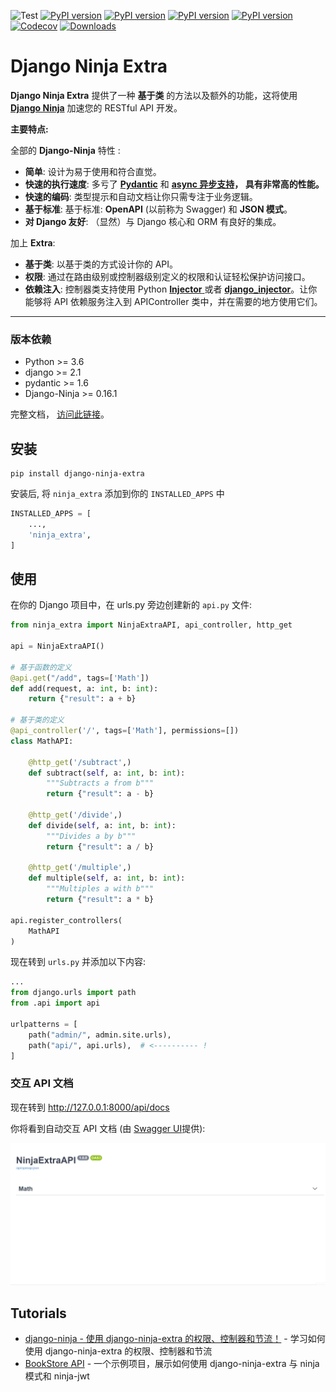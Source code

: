 ![Test](https://github.com/eadwinCode/django-ninja-extra/workflows/Test/badge.svg)
[![PyPI version](https://badge.fury.io/py/django-ninja-extra.svg)](https://badge.fury.io/py/django-ninja-extra)
[![PyPI version](https://img.shields.io/pypi/v/django-ninja-extra.svg)](https://pypi.python.org/pypi/django-ninja-extra)
[![PyPI version](https://img.shields.io/pypi/pyversions/django-ninja-extra.svg)](https://pypi.python.org/pypi/django-ninja-extra)
[![PyPI version](https://img.shields.io/pypi/djversions/django-ninja-extra.svg)](https://pypi.python.org/pypi/django-ninja-extra)
[![Codecov](https://img.shields.io/codecov/c/gh/eadwinCode/django-ninja-extra)](https://codecov.io/gh/eadwinCode/django-ninja-extra)
[![Downloads](https://pepy.tech/badge/django-ninja-extra)](https://pepy.tech/project/django-ninja-extra)

# Django Ninja Extra

**Django Ninja Extra** 提供了一种 **基于类** 的方法以及额外的功能，这将使用 [**Django Ninja**](https://django-ninja.cn) 加速您的 RESTful API 开发。

**主要特点:**

全部的 **Django-Ninja** 特性 :

- **简单**: 设计为易于使用和符合直觉。
- **快速的执行速度**: 多亏了 **<a href="https://pydantic-docs.helpmanual.io" target="_blank">Pydantic</a>** 和 **<a href="/async-support/">async 异步支持</a>， 具有非常高的性能。**
- **快速的编码**: 类型提示和自动文档让你只需专注于业务逻辑。
- **基于标准**: 基于标准: **OpenAPI** (以前称为 Swagger) 和 **JSON 模式**。
- **对 Django 友好**: （显然）与 Django 核心和 ORM 有良好的集成。

加上 **Extra**:

- **基于类**: 以基于类的方式设计你的 API。
- **权限**: 通过在路由级别或控制器级别定义的权限和认证轻松保护访问接口。
- **依赖注入**: 控制器类支持使用 Python [**Injector** ](https://injector.readthedocs.io/en/latest/) 或者 [**django_injector**](https://github.com/blubber/django_injector)。让你能够将 API 依赖服务注入到 APIController 类中，并在需要的地方使用它们。

---

### 版本依赖
- Python >= 3.6
- django >= 2.1 
- pydantic >= 1.6 
- Django-Ninja >= 0.16.1


完整文档， [访问此链接](https://django-ninja.cn/django-ninja-extra/)。

## 安装

```
pip install django-ninja-extra
```
安装后, 将 `ninja_extra` 添加到你的 `INSTALLED_APPS` 中

```Python 
INSTALLED_APPS = [
    ...,
    'ninja_extra',
]
```

## 使用

在你的 Django 项目中，在 urls.py 旁边创建新的 `api.py` 文件:

```Python
from ninja_extra import NinjaExtraAPI, api_controller, http_get

api = NinjaExtraAPI()

# 基于函数的定义
@api.get("/add", tags=['Math'])
def add(request, a: int, b: int):
    return {"result": a + b}

# 基于类的定义
@api_controller('/', tags=['Math'], permissions=[])
class MathAPI:

    @http_get('/subtract',)
    def subtract(self, a: int, b: int):
        """Subtracts a from b"""
        return {"result": a - b}

    @http_get('/divide',)
    def divide(self, a: int, b: int):
        """Divides a by b"""
        return {"result": a / b}
    
    @http_get('/multiple',)
    def multiple(self, a: int, b: int):
        """Multiples a with b"""
        return {"result": a * b}
    
api.register_controllers(
    MathAPI
)
```

现在转到 `urls.py` 并添加以下内容:

```Python
...
from django.urls import path
from .api import api

urlpatterns = [
    path("admin/", admin.site.urls),
    path("api/", api.urls),  # <---------- !
]
```

### 交互 API 文档

现在转到 <a href="http://127.0.0.1:8000/api/docs" target="_blank">http://127.0.0.1:8000/api/docs</a>

你将看到自动交互 API 文档 (由 <a href="https://github.com/swagger-api/swagger-ui" target="_blank">Swagger UI</a>提供):

![Swagger UI](images/ui_swagger_preview_readme.gif)

## Tutorials
- [django-ninja - 使用 django-ninja-extra 的权限、控制器和节流！](https://www.youtube.com/watch?v=yQqig-c2dd4) -  学习如何使用 django-ninja-extra 的权限、控制器和节流
- [BookStore API](https://github.com/eadwinCode/bookstoreapi) - 一个示例项目，展示如何使用 django-ninja-extra 与 ninja 模式和 ninja-jwt
